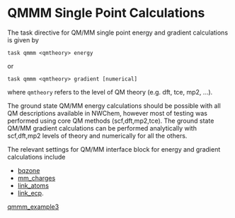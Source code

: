 # QMMM Single Point Calculations

The task directive for QM/MM
single point energy and gradient calculations is given by
```
task qmmm <qmtheory> energy
```
or
```
task qmmm <qmtheory> gradient [numerical]
```
where `qmtheory` refers to the level of QM theory (e.g. dft, tce, mp2,
...).

The ground state QM/MM energy calculations should be possible with all
QM descriptions available in NWChem, however most of testing was
performed using core QM methods (scf,dft,mp2,tce). The ground state
QM/MM gradient calculations can be performed analytically with
scf,dft,mp2 levels of theory and numerically for all the others.

The relevant settings for QM/MM interface block for energy and gradient
calculations include

  - [bqzone](qmmm_bq_zone)
  - [mm_charges](qmmm_mm_charges)
  - [link_atoms](qmmm_link_atoms)
  - [link_ecp](qmmm_link_ecp).

[qmmm_example3](qmmm_example3)

